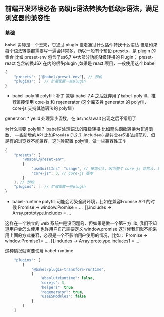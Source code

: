 ## 前端开发环境必备 高级js语法转换为低级js语法，满足浏览器的兼容性

### 基础
babel 实际是一个空壳，它通过 plugin 指定通过什么插件转换什么语法
但是如果每个语法转换都需要写一遍会非常多，所以一般有个预设 presets，是 plugin 的集合
比如 preset-env 包含了es6,7 中大部分功能降级转换的 Plugin； preset-react 包含转换JSX 在内的很多plugin ,如果是 react 项目，一般使用这个 babel


```js
{
    "presets": ["@babel/preset-env"], // 预设
    "plugins": [] // 扩展配置一些plugin
}
```

- babel-polyfill
polyfill: 补丁 兼容
babel 7.4 之后就弃用了babel-polyfill，推荐直接使用 core-js 和 regenerator (这个库支持 generator 的 polyfill，core-js 支持其他语法的 polyfill)

generator:  * yeild 处理异步函数，在 async/await 出现之后不常用了

为什么需要 polyfill？ babel只处理语法的降级转换 比如箭头函数转换为普通函数，
一些新增的API 比如Promise  [1,2,3].includes() 是符合es5语法规范的，但是有的浏览器不能兼容，这时候配置 polyfill，做一些兼容性工作
```js
{
    "presets": [
        "@babel/preset-env",
        {
            "useBuiltIns": "usage", // 按需引入，因为整个 core-js 非常大，我们只引入我们需要的polyfill即可
            "core-js": 3, // core-js 版本
        }
    ], // 预设
    "plugins": [] // 扩展配置一些plugin
}
```

- babel-runtime
polyfill 可能会污染全局环境，比如在兼容Promise API 的时候
Promise -> window.Promise = ....
[].includes -> Array.prototype.includes = ...

这样在一个独立的 web 系统中是没问题的，但如果是做一个第三方 lib, 我们不知道用户会怎么使用 也许用户自己需要定义 window.promise
这时候我们就不能采用上面的方式兼容，必须是一个不影响用户使用的情况，比如：
Promise -> window.Promise1 = ....
[].includes -> Array.prototype.includes1 = ...

这种情况就需要使用 babel-runtime
```js
    "plugins": [
        [
            "@babel/plugin-transform-runtime",
            {
                "absoluteRuntime": false,
                "corejs": 3,
                "helpers": true,
                "regenerator": true,
                "useESModules": false
            }
        ]
    ]
```





